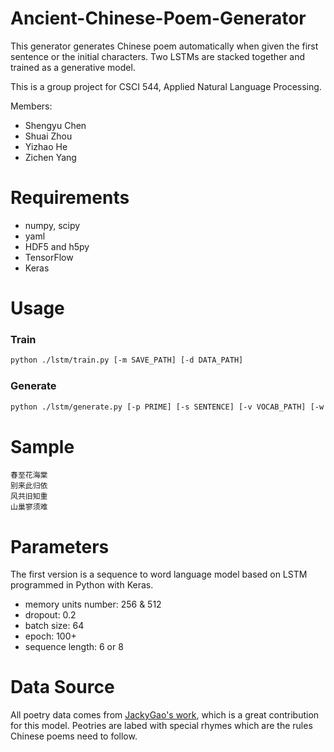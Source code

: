 # Ancient-Chinese-Poem-Generator
This generator generates Chinese poem automatically when given the first sentence or the initial characters.
Two LSTMs are stacked together and trained as a generative model.

This is a group project for CSCI 544, Applied Natural Language Processing.

Members:
- Shengyu Chen
- Shuai Zhou
- Yizhao He
- Zichen Yang

# Requirements

- numpy, scipy
- yaml
- HDF5 and h5py
- TensorFlow
- Keras

# Usage

### Train
```sh
python ./lstm/train.py [-m SAVE_PATH] [-d DATA_PATH]
```

### Generate
```sh
python ./lstm/generate.py [-p PRIME] [-s SENTENCE] [-v VOCAB_PATH] [-w MODEL_WEIGHTS_PATH] [-m MODEL_STRUCT_PATH]
```

# Sample

	春至花海棠
	别来此归依
	风共旧知重
	山巢寥须难

# Parameters
The first version is a sequence to word language model based on LSTM programmed in Python with Keras.

- memory units number: 256 & 512
- dropout: 0.2
- batch size: 64
- epoch: 100+
- sequence length: 6 or 8

# Data Source
All poetry data comes from [JackyGao's work](https://github.com/jackeyGao/chinese-poetry), which is a great contribution for this model. Peotries are labed with special rhymes which are the rules Chinese poems need to follow. 